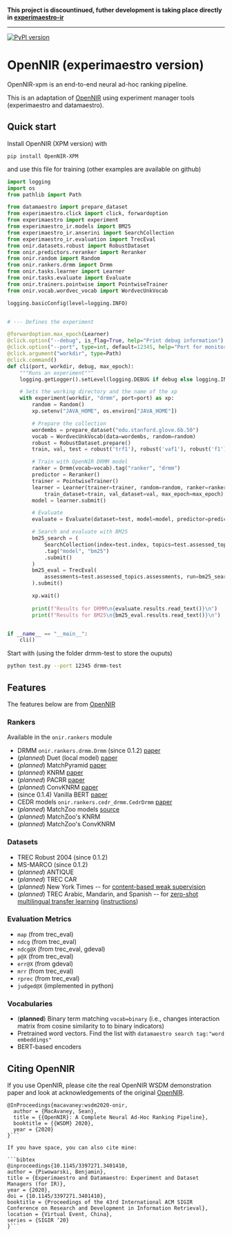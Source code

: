 **This project is discountinued, futher development is taking place directly in [experimaestro-ir](https://github.com/bpiwowar/experimaestro-ir/)**

---

[![PyPI version](https://badge.fury.io/py/OpenNIR-XPM.svg)](https://badge.fury.io/py/OpenNIR-XPM)

# OpenNIR (experimaestro version)

OpenNIR-xpm is an end-to-end neural ad-hoc ranking pipeline.

This is an adaptation of [OpenNIR](https://github.com/Georgetown-IR-Lab/OpenNIR) using experiment manager tools (experimaestro and datamaestro).


## Quick start

Install OpenNIR (XPM version) with

```python3
pip install OpenNIR-XPM
```

and use this file for training (other examples are available on github)
```python
import logging
import os
from pathlib import Path

from datamaestro import prepare_dataset
from experimaestro.click import click, forwardoption
from experimaestro import experiment
from experimaestro_ir.models import BM25
from experimaestro_ir.anserini import SearchCollection
from experimaestro_ir.evaluation import TrecEval
from onir.datasets.robust import RobustDataset
from onir.predictors.reranker import Reranker
from onir.random import Random
from onir.rankers.drmm import Drmm
from onir.tasks.learner import Learner
from onir.tasks.evaluate import Evaluate
from onir.trainers.pointwise import PointwiseTrainer
from onir.vocab.wordvec_vocab import WordvecUnkVocab

logging.basicConfig(level=logging.INFO)


# --- Defines the experiment

@forwardoption.max_epoch(Learner)
@click.option("--debug", is_flag=True, help="Print debug information")
@click.option("--port", type=int, default=12345, help="Port for monitoring")
@click.argument("workdir", type=Path)
@click.command()
def cli(port, workdir, debug, max_epoch):
    """Runs an experiment"""
    logging.getLogger().setLevel(logging.DEBUG if debug else logging.INFO)

    # Sets the working directory and the name of the xp
    with experiment(workdir, "drmm", port=port) as xp:
        random = Random()
        xp.setenv("JAVA_HOME", os.environ["JAVA_HOME"])

        # Prepare the collection
        wordembs = prepare_dataset("edu.stanford.glove.6b.50")        
        vocab = WordvecUnkVocab(data=wordembs, random=random)
        robust = RobustDataset.prepare()
        train, val, test = robust('trf1'), robust('vaf1'), robust('f1')

        # Train with OpenNIR DRMM model
        ranker = Drmm(vocab=vocab).tag("ranker", "drmm")
        predictor = Reranker()
        trainer = PointwiseTrainer()
        learner = Learner(trainer=trainer, random=random, ranker=ranker, valid_pred=predictor, 
            train_dataset=train, val_dataset=val, max_epoch=max_epoch)
        model = learner.submit()

        # Evaluate
        evaluate = Evaluate(dataset=test, model=model, predictor=predictor).submit()

        # Search and evaluate with BM25
        bm25_search = (
            SearchCollection(index=test.index, topics=test.assessed_topics.topics, model=BM25())
            .tag("model", "bm25")
            .submit()
        )
        bm25_eval = TrecEval(
            assessments=test.assessed_topics.assessments, run=bm25_search
        ).submit()

        xp.wait()
    
        print(f"Results for DRMM\n{evaluate.results.read_text()}\n")
        print(f"Results for BM25\n{bm25_eval.results.read_text()}\n")


if __name__ == "__main__":
    cli()
```

Start with (using the folder drmm-test to store the ouputs)
```sh
python test.py --port 12345 drmm-test
```

## Features

The features below are from [OpenNIR](http://github.com/)
### Rankers

Available in the `onir.rankers` module

 - DRMM `onir.rankers.drmm.Drmm` (since 0.1.2) [paper](https://arxiv.org/abs/1711.08611)
 - (*planned*) Duet (local model) [paper](https://arxiv.org/abs/1610.08136)
 - (*planned*) MatchPyramid  [paper](https://arxiv.org/abs/1606.04648)
 - (*planned*) KNRM [paper](https://arxiv.org/abs/1706.06613)
 - (*planned*) PACRR  [paper](https://arxiv.org/abs/1704.03940)
 - (*planned*) ConvKNRM  [paper](https://www.semanticscholar.org/paper/432b36c1bec275c2778c66f9897f9e02f7d8b579)
 - (since 0.1.4) Vanilla BERT [paper](https://arxiv.org/abs/1810.04805)
 - CEDR models `onir.rankers.cedr_drmm.CedrDrmm` [paper](https://arxiv.org/abs/1810.04805)
 - (*planned*) MatchZoo models [source](https://github.com/NTMC-Community/MatchZoo)
 - (*planned*) MatchZoo's KNRM 
 - (*planned*) MatchZoo's ConvKNRM 

### Datasets

 - TREC Robust 2004 (since 0.1.2)
 - MS-MARCO (since 0.1.2)
 - (*planned*) ANTIQUE 
 - (*planned*) TREC CAR 
 - (*planned*) New York Times  -- for [content-based weak supervision](https://arxiv.org/abs/1707.00189)
 - (*planned*) TREC Arabic, Mandarin, and Spanish -- for [zero-shot multilingual transfer learning](https://arxiv.org/pdf/1912.13080.pdf) ([instructions](https://opennir.net/multilingual.html))

### Evaluation Metrics

 - `map` (from trec_eval)
 - `ndcg` (from trec_eval)
 - `ndcg@X` (from trec_eval, gdeval)
 - `p@X` (from trec_eval)
 - `err@X` (from gdeval)
 - `mrr` (from trec_eval)
 - `rprec` (from trec_eval)
 - `judged@X` (implemented in python)

### Vocabularies

 - (**planned**) Binary term matching `vocab=binary` (i.e., changes interaction matrix from cosine similarity to to binary indicators)
 - Pretrained word vectors. Find the list with `datamaestro search tag:"word embeddings"`
 - BERT-based encoders

## Citing OpenNIR

If you use OpenNIR, please cite the real OpenNIR WSDM demonstration paper and
look at acknowledgements of the original [OpenNIR](https://github.com/Georgetown-IR-Lab/OpenNIR).

```
@InProceedings{macavaney:wsdm2020-onir,
  author = {MacAvaney, Sean},
  title = {{OpenNIR}: A Complete Neural Ad-Hoc Ranking Pipeline},
  booktitle = {{WSDM} 2020},
  year = {2020}
}```

If you have space, you can also cite mine:

```bibtex
@inproceedings{10.1145/3397271.3401410,
author = {Piwowarski, Benjamin},
title = {Experimaestro and Datamaestro: Experiment and Dataset Managers (for IR)},
year = {2020},
doi = {10.1145/3397271.3401410},
booktitle = {Proceedings of the 43rd International ACM SIGIR Conference on Research and Development in Information Retrieval},
location = {Virtual Event, China},
series = {SIGIR ’20}
}```

